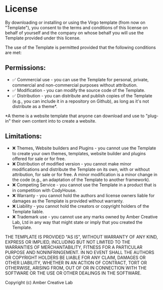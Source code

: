 # License
By downloading or installing or using the Virgo template (from now on "Template"), you consent to the terms and conditions of this license on behalf of yourself and the company on whose behalf you will use the Template provided under this license.

The use of the Template is permitted provided that the following conditions are met:

## Permissions:

- ✅ Commercial use - you can use the Template for personal, private, commercial and non-commercial purposes without attribution.
- ✅ Modification - you can modify the source code of the Template.
- ✅ Distribution - you can distribute and publish copies of the Template (e.g., you can include it in a repository on Github), as long as it's not distribute as a theme*.

*A theme is a website template that anyone can download and use to "plug-in" their own content into to create a website.

## Limitations:

- ❌ Themes, Website builders and Plugins - you cannot use the Template to create your own themes, templates, website builder and plugins offered for sale or for free.
- ❌ Distribution of modified version - you cannot make minor modifications and distribute the Template on its own, with or without attribution, for sale or for free. A minor modification is a minor change in the code (e.g., an adaptation of the Template to another framework).
- ❌ Competing Service - you cannot use the Template in a product that is in competition with CodyHouse.
- ❌ Warranty - you cannot hold the authors and license owners liable for damages as the Template is provided without warranty.
- ❌ Liability - you cannot hold the creators or copyright holders of the Template liable.
- ❌ Trademark use - you cannot use any marks owned by Amber Creative Lab, Ltd in any way that might state or imply that you created the Template.

THE TEMPLATE IS PROVIDED "AS IS", WITHOUT WARRANTY OF ANY KIND, EXPRESS OR IMPLIED, INCLUDING BUT NOT LIMITED TO THE WARRANTIES OF MERCHANTABILITY, FITNESS FOR A PARTICULAR PURPOSE AND NONINFRINGEMENT. IN NO EVENT SHALL THE AUTHORS OR COPYRIGHT HOLDERS BE LIABLE FOR ANY CLAIM, DAMAGES OR OTHER LIABILITY, WHETHER IN AN ACTION OF CONTRACT, TORT OR OTHERWISE, ARISING FROM, OUT OF OR IN CONNECTION WITH THE SOFTWARE OR THE USE OR OTHER DEALINGS IN THE SOFTWARE.

Copyright (c) Amber Creative Lab